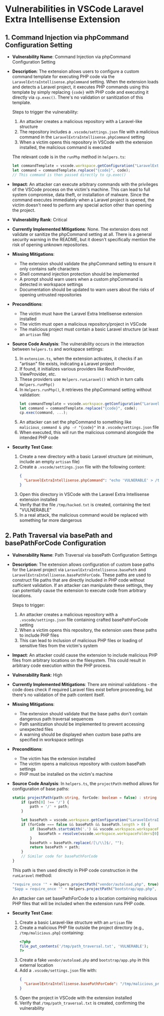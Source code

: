 # Vulnerabilities in VSCode Laravel Extra Intellisense Extension

## 1. Command Injection via phpCommand Configuration Setting

- **Vulnerability Name**: Command Injection via phpCommand Configuration Setting

- **Description**: The extension allows users to configure a custom command template for executing PHP code via the `LaravelExtraIntellisense.phpCommand` setting. When the extension loads and detects a Laravel project, it executes PHP commands using this template by simply replacing `{code}` with PHP code and executing it directly via `cp.exec()`. There's no validation or sanitization of this template.

  Steps to trigger the vulnerability:
  1. An attacker creates a malicious repository with a Laravel-like structure
  2. The repository includes a `.vscode/settings.json` file with a malicious command in the `LaravelExtraIntellisense.phpCommand` setting
  3. When a victim opens this repository in VSCode with the extension installed, the malicious command is executed

  The relevant code is in the `runPhp` method in `helpers.ts`:
  ```typescript
  let commandTemplate = vscode.workspace.getConfiguration("LaravelExtraIntellisense").get<string>('phpCommand') ?? "php -r \"{code}\"";
  let command = commandTemplate.replace("{code}", code);
  // This command is then passed directly to cp.exec()
  ```

- **Impact**: An attacker can execute arbitrary commands with the privileges of the VSCode process on the victim's machine. This can lead to full system compromise, data theft, or installation of malware. Since the command executes immediately when a Laravel project is opened, the victim doesn't need to perform any special action other than opening the project.

- **Vulnerability Rank**: Critical

- **Currently Implemented Mitigations**: None. The extension does not validate or sanitize the phpCommand setting at all. There is a general security warning in the README, but it doesn't specifically mention the risk of opening unknown repositories.

- **Missing Mitigations**:
  - The extension should validate the phpCommand setting to ensure it only contains safe characters
  - Shell command injection protection should be implemented
  - A prompt should warn users when a custom phpCommand is detected in workspace settings
  - Documentation should be updated to warn users about the risks of opening untrusted repositories

- **Preconditions**:
  - The victim must have the Laravel Extra Intellisense extension installed
  - The victim must open a malicious repository/project in VSCode
  - The malicious project must contain a basic Laravel structure (at least an `artisan` file)

- **Source Code Analysis**:
  The vulnerability occurs in the interaction between `helpers.ts` and workspace settings:

  1. In `extension.ts`, when the extension activates, it checks if an "artisan" file exists, indicating a Laravel project
  2. If found, it initializes various providers like RouteProvider, ViewProvider, etc.
  3. These providers use `Helpers.runLaravel()` which in turn calls `Helpers.runPhp()`
  4. In `Helpers.runPhp()`, it retrieves the phpCommand setting without validation:
     ```typescript
     let commandTemplate = vscode.workspace.getConfiguration("LaravelExtraIntellisense").get<string>('phpCommand') ?? "php -r \"{code}\"";
     let command = commandTemplate.replace("{code}", code);
     cp.exec(command, ...);
     ```
  5. An attacker can set the phpCommand to something like `malicious_command & php -r "{code}"` in a `.vscode/settings.json` file
  6. When executed, this will run the malicious command alongside the intended PHP code

- **Security Test Case**:
  1. Create a new directory with a basic Laravel structure (at minimum, include an empty `artisan` file)
  2. Create a `.vscode/settings.json` file with the following content:
     ```json
     {
       "LaravelExtraIntellisense.phpCommand": "echo 'VULNERABLE' > /tmp/hacked.txt && php -r \"{code}\""
     }
     ```
  3. Open this directory in VSCode with the Laravel Extra Intellisense extension installed
  4. Verify that the file `/tmp/hacked.txt` is created, containing the text "VULNERABLE"
  5. In a real attack, the malicious command would be replaced with something far more dangerous

## 2. Path Traversal via basePath and basePathForCode Configuration

- **Vulnerability Name**: Path Traversal via basePath Configuration Settings

- **Description**: The extension allows configuration of custom base paths for the Laravel project via `LaravelExtraIntellisense.basePath` and `LaravelExtraIntellisense.basePathForCode`. These paths are used to construct file paths that are directly included in PHP code without sufficient validation. If an attacker can manipulate these settings, they can potentially cause the extension to execute code from arbitrary locations.

  Steps to trigger:
  1. An attacker creates a malicious repository with a `.vscode/settings.json` file containing crafted basePathForCode setting
  2. When a victim opens this repository, the extension uses these paths to include PHP files
  3. This can lead to inclusion of malicious PHP files or loading of sensitive files from the victim's system

- **Impact**: An attacker could cause the extension to include malicious PHP files from arbitrary locations on the filesystem. This could result in arbitrary code execution within the PHP process.

- **Vulnerability Rank**: High

- **Currently Implemented Mitigations**: There are minimal validations - the code does check if required Laravel files exist before proceeding, but there's no validation of the path content itself.

- **Missing Mitigations**:
  - The extension should validate that the base paths don't contain dangerous path traversal sequences
  - Path sanitization should be implemented to prevent accessing unexpected files
  - A warning should be displayed when custom base paths are specified in workspace settings

- **Preconditions**:
  - The victim has the extension installed
  - The victim opens a malicious repository with custom basePath settings
  - PHP must be installed on the victim's machine

- **Source Code Analysis**:
  In `helpers.ts`, the `projectPath` method allows for configuration of base paths:

  ```typescript
  static projectPath(path:string, forCode: boolean = false) : string {
      if (path[0] !== '/') {
          path = '/' + path;
      }

      let basePath = vscode.workspace.getConfiguration("LaravelExtraIntellisense").get<string>('basePath');
      if (forCode === false && basePath && basePath.length > 0) {
          if (basePath.startsWith('.') && vscode.workspace.workspaceFolders && vscode.workspace.workspaceFolders.length > 0) {
              basePath = resolve(vscode.workspace.workspaceFolders[0].uri.fsPath, basePath);
          }
          basePath = basePath.replace(/[\/\\]$/, "");
          return basePath + path;
      }
      // Similar code for basePathForCode
  }
  ```

  This path is then used directly in PHP code construction in the `runLaravel` method:
  ```typescript
  "require_once '" + Helpers.projectPath("vendor/autoload.php", true) + "';" +
  "$app = require_once '" + Helpers.projectPath("bootstrap/app.php", true) + "';"
  ```

  An attacker can set basePathForCode to a location containing malicious PHP files that will be included when the extension runs PHP code.

- **Security Test Case**:
  1. Create a basic Laravel-like structure with an `artisan` file
  2. Create a malicious PHP file outside the project directory (e.g., `/tmp/malicious.php`) containing:
     ```php
     <?php
     file_put_contents('/tmp/path_traversal.txt', 'VULNERABLE');
     ?>
     ```
  3. Create a fake `vendor/autoload.php` and `bootstrap/app.php` in this external location
  4. Add a `.vscode/settings.json` file with:
     ```json
     {
       "LaravelExtraIntellisense.basePathForCode": "/tmp/malicious_project"
     }
     ```
  5. Open the project in VSCode with the extension installed
  6. Verify that `/tmp/path_traversal.txt` is created, confirming the vulnerability
